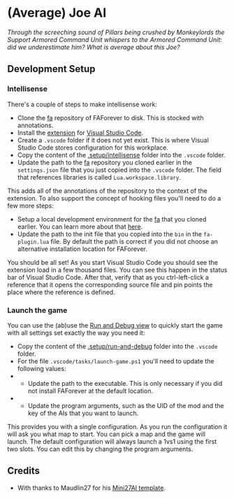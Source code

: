# (Average) Joe AI

_Through the screeching sound of Pillars being crushed by Monkeylords the Support Armored Command Unit whispers to the Armored Command Unit: did we underestimate him? What is average about this Joe?_

## Development Setup

### Intellisense

There's a couple of steps to make intellisense work:

- Clone the [fa](https://github.com/FAForever/fa) repository of FAForever to disk. This is stocked with annotations.
- Install the [extension](https://github.com/FAForever/fa-lua-vscode-extension/releases/latest) for [Visual Studio Code](https://code.visualstudio.com/). 
- Create a `.vscode` folder if it does not yet exist. This is where Visual Studio Code stores configuration for this workplace.
- Copy the content of the [.setup/intellisense](./.setup/intellisense) folder into the `.vscode` folder.
- Update the path to the [fa](https://github.com/FAForever/fa) repository you cloned earlier in the `settings.json` file that you just copied into the `.vscode` folder. The field that references libraries is called `Lua.workspace.library`.
  
This adds all of the annotations of the repository to the context of the extension. To also support the concept of hooking files you'll need to do a few more steps:

- Setup a local development environment for the [fa](https://github.com/FAForever/fa) that you cloned earlier. You can learn more about that [here](https://github.com/FAForever/fa/blob/develop/setup/setup-english.md#running-the-game-with-your-changes).
- Update the path to the init file that you copied into the `bin` in the `fa-plugin.lua` file. By default the path is correct if you did not choose an alternative installation location for FAForever.

You should be all set! As you start Visual Studio Code you should see the extension load in a few thousand files. You can see this happen in the status bar of Visual Studio Code. After that, verify that as you ctrl-left-click a reference that it opens the corresponding source file and pin points the place where the reference is defined.

### Launch the game

You can use the (ab)use the [Run and Debug view](https://code.visualstudio.com/docs/debugtest/debugging) to quickly start the game with all settings set exactly the way you need it:

- Copy the content of the [.setup/run-and-debug](./.setup/intellisense) folder into the `.vscode` folder.
- For the file `.vscode/tasks/launch-game.ps1` you'll need to update the following values:
- - Update the path to the executable. This is only necessary if you did not install FAForever at the default location.
- - Update the program arguments, such as the UID of the mod and the key of the AIs that you want to launch.

This provides you with a single configuration. As you run the configuration it will ask you what map to start. You can pick a map and the game will launch. The default configuration will always launch a 1vs1 using the first two slots. You can edit this by changing the program arguments.

## Credits

- With thanks to Maudlin27 for his [Mini27AI template](https://github.com/maudlin27/Mini27AI).
